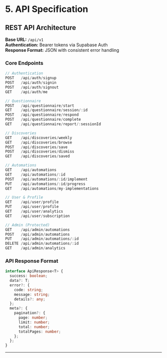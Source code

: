 # 5. API Specification

## REST API Architecture

**Base URL:** `/api/v1`  
**Authentication:** Bearer tokens via Supabase Auth  
**Response Format:** JSON with consistent error handling  

### Core Endpoints

```typescript
// Authentication
POST   /api/auth/signup
POST   /api/auth/signin
POST   /api/auth/signout
GET    /api/auth/me

// Questionnaire
POST   /api/questionnaire/start
GET    /api/questionnaire/session/:id
POST   /api/questionnaire/respond
POST   /api/questionnaire/complete
GET    /api/questionnaire/report/:sessionId

// Discoveries
GET    /api/discoveries/weekly
GET    /api/discoveries/browse
POST   /api/discoveries/save
POST   /api/discoveries/dismiss
GET    /api/discoveries/saved

// Automations
GET    /api/automations
GET    /api/automations/:id
POST   /api/automations/:id/implement
PUT    /api/automations/:id/progress
GET    /api/automations/my-implementations

// User & Profile
GET    /api/user/profile
PUT    /api/user/profile
GET    /api/user/analytics
GET    /api/user/subscription

// Admin (Protected)
GET    /api/admin/automations
POST   /api/admin/automations
PUT    /api/admin/automations/:id
DELETE /api/admin/automations/:id
GET    /api/admin/analytics
```

### API Response Format

```typescript
interface ApiResponse<T> {
  success: boolean;
  data?: T;
  error?: {
    code: string;
    message: string;
    details?: any;
  };
  meta?: {
    pagination?: {
      page: number;
      limit: number;
      total: number;
      totalPages: number;
    };
  };
}
```

---
